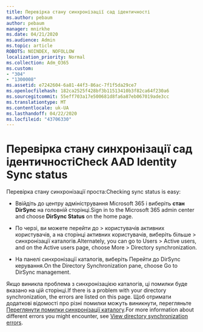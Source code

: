 ```yaml
---
title: Перевірка стану синхронізації сад ідентичності
ms.author: pebaum
author: pebaum
manager: mnirkhe
ms.date: 04/21/2020
ms.audience: Admin
ms.topic: article
ROBOTS: NOINDEX, NOFOLLOW
localization_priority: Normal
ms.collection: Adm_O365
ms.custom:
- "304"
- "1300008"
ms.assetid: e7242604-6a81-44f3-86ac-7f1f5da29ce7
ms.openlocfilehash: 182ca2525f428bf3b11513410b3f82ca64f230a6
ms.sourcegitcommit: 55eff703a17e500681d8fa6a87eb067019ade3cc
ms.translationtype: MT
ms.contentlocale: uk-UA
ms.lasthandoff: 04/22/2020
ms.locfileid: "43706330"
---
```

# <a name="check-aad-identity-sync-status"></a><span data-ttu-id="d2a94-102">Перевірка стану синхронізації сад ідентичності</span><span class="sxs-lookup"><span data-stu-id="d2a94-102">Check AAD Identity Sync status</span></span>

<span data-ttu-id="d2a94-103">Перевірка стану синхронізації проста:</span><span class="sxs-lookup"><span data-stu-id="d2a94-103">Checking sync status is easy:</span></span>
  
- <span data-ttu-id="d2a94-104">Ввійдіть до центру адміністрування Microsoft 365 і виберіть **стан DirSync** на головній сторінці.</span><span class="sxs-lookup"><span data-stu-id="d2a94-104">Sign in to the Microsoft 365 admin center and choose **DirSync Status** on the home page.</span></span>

- <span data-ttu-id="d2a94-105">По черзі, ви можете перейти до \> користувачів активних користувачів, а на сторінці активних користувачів, виберіть більше \> синхронізації каталогів.</span><span class="sxs-lookup"><span data-stu-id="d2a94-105">Alternately, you can go to Users \> Active users, and on the Active users page, choose More \> Directory synchronization.</span></span>

- <span data-ttu-id="d2a94-106">На панелі синхронізації каталогів, виберіть Перейти до DirSync керування.</span><span class="sxs-lookup"><span data-stu-id="d2a94-106">On the Directory Synchronization pane, choose Go to DirSync management.</span></span>

<span data-ttu-id="d2a94-107">Якщо виникла проблема з синхронізацією каталогів, ці помилки буде вказано на цій сторінці.</span><span class="sxs-lookup"><span data-stu-id="d2a94-107">If there is a problem with your directory synchronization, the errors are listed on this page.</span></span> <span data-ttu-id="d2a94-108">Щоб отримати додаткові відомості про різні помилки можуть виникнути, перегляньте [Переглянути помилки синхронізації каталогу](https://docs.microsoft.com//office365/enterprise/identify-directory-synchronization-errors).</span><span class="sxs-lookup"><span data-stu-id="d2a94-108">For more information about different errors you might encounter, see [View directory synchronization errors](https://docs.microsoft.com//office365/enterprise/identify-directory-synchronization-errors).</span></span>
  